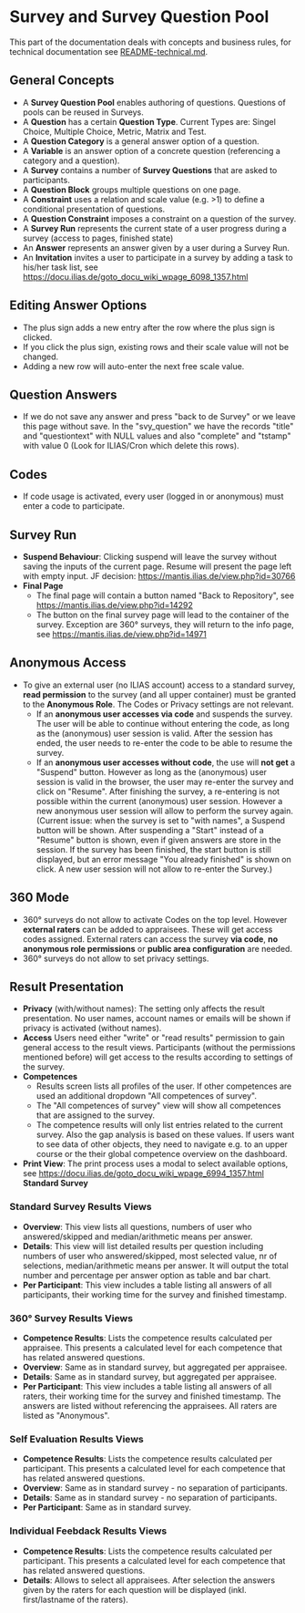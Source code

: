 # Survey and Survey Question Pool

This part of the documentation deals with concepts and business rules, for technical documentation see [README-technical.md](./README-technical.md).


## General Concepts

* A **Survey Question Pool** enables authoring of questions. Questions of pools can be reused in Surveys.
* A **Question** has a certain **Question Type**. Current Types are: Singel Choice, Multiple Choice, Metric, Matrix and Test.
* A **Question Category** is a general answer option of a question.
* A **Variable** is an answer option of a concrete question (referencing a category and a question).
* A **Survey** contains a number of **Survey Questions** that are asked to participants.
* A **Question Block** groups multiple questions on one page. 
* A **Constraint** uses a relation and scale value (e.g. >1) to define a conditional presentation of questions.
* A **Question Constraint** imposes a constraint on a question of the survey.
* A **Survey Run** represents the current state of a user progress during a survey (access to pages, finished state)
* An **Answer** represents an answer given by a user during a Survey Run.
* An **Invitation** invites a user to participate in a survey by adding a task to his/her task list, see https://docu.ilias.de/goto_docu_wiki_wpage_6098_1357.html

## Editing Answer Options

- The plus sign adds a new entry after the row where the plus sign is clicked.
- If you click the plus sign, existing rows and their scale value will not be changed.
- Adding a new row will auto-enter the next free scale value.


## Question Answers

* If we do not save any answer and press "back to de Survey" or we leave this page without save. In the "svy_question" we have the records "title" and "questiontext" with NULL values and also "complete" and "tstamp" with value 0  (Look for ILIAS/Cron which delete this rows).

## Codes

* If code usage is activated, every user (logged in or anonymous) must enter a code to participate.

## Survey Run

* **Suspend Behaviour**: Clicking suspend will leave the survey without saving the inputs of the current page. Resume will present the page left with empty input. JF decision: https://mantis.ilias.de/view.php?id=30766
* **Final Page**
  * The final page will contain a button named "Back to Repository", see https://mantis.ilias.de/view.php?id=14292
  * The button on the final survey page will lead to the container of the survey. Exception are 360° surveys, they will return to the info page, see https://mantis.ilias.de/view.php?id=14971
 
  
## Anonymous Access

* To give an external user (no ILIAS account) access to a standard survey, **read permission** to the survey (and all upper container) must be granted to the **Anonymous Role**. The Codes or Privacy settings are not relevant.
  * If an **anonymous user accesses via code** and suspends the survey. The user will be able to continue without entering the code, as long as the (anonymous) user session is valid. After the session has ended, the user needs to re-enter the code to be able to resume the survey.
  * If an **anonymous user accesses without code**, the use will **not get** a "Suspend" button. However as long as the (anonymous) user session is valid in the browser, the user may re-enter the survey and click on "Resume". After finishing the survey, a re-entering is not possible within the current (anonymous) user session. However a new anonymous user session will allow to perform the survey again.
    (Current issue: when the survey is set to "with names", a Suspend button will be shown. After suspending a "Start" instead of a "Resume" button is shown, even if given answers are store in the session. If the survey has been finished, the start button is still displayed, but an error message "You already finished" is shown on click. A new user session will not allow to re-enter the Survey.)

## 360 Mode

* 360° surveys do not allow to activate Codes on the top level. However **external raters** can be added to appraisees. These will get access codes assigned. External raters can access the survey **via code**, **no anonymous role permissions** or **public area configuration** are needed.
* 360° surveys do not allow to set privacy settings. 

## Result Presentation

* **Privacy** (with/without names): The setting only affects the result presentation. No user names, account names or emails will be shown if privacy is activated (without names).
* **Access** Users need either "write" or "read results" permission to gain general access to the result views. Participants (without the permissions mentioned before) will get access to the results according to settings of the survey.
* **Competences**
  * Results screen lists all profiles of the user. If other competences are used an additional dropdown "All competences of survey".
  * The "All competences of survey" view will show all competences that are assigned to the survey.
  * The competence results will only list entries related to the current survey. Also the gap analysis is based on these values. If users want to see data of other objects, they need to navigate e.g. to an upper course or the their global competence overview on the dashboard.
* **Print View**: The print process uses a modal to select available options, see https://docu.ilias.de/goto_docu_wiki_wpage_6994_1357.html
  **Standard Survey**

### Standard Survey Results Views

- **Overview**: This view lists all questions, numbers of user who answered/skipped and median/arithmetic means per answer.
- **Details**: This view will list detailed results per question including numbers of user who answered/skipped, most selected value, nr of selections, median/arithmetic means per answer. It will output the total number and percentage per answer option as table and bar chart.
- **Per Participant**: This view includes a table listing all answers of all participants, their working time for the survey and finished timestamp.

### 360° Survey Results Views

- **Competence Results**: Lists the competence results calculated per appraisee. This presents a calculated level for each competence that has related answered questions.
- **Overview**: Same as in standard survey, but aggregated per appraisee.
- **Details**: Same as in standard survey, but aggregated per appraisee.
- **Per Participant**: This view includes a table listing all answers of all raters, their working time for the survey and finished timestamp. The answers are listed without referencing the appraisees. All raters are listed as "Anonymous".

### Self Evaluation Results Views

- **Competence Results**: Lists the competence results calculated per participant. This presents a calculated level for each competence that has related answered questions.
- **Overview**: Same as in standard survey - no separation of participants.
- **Details**: Same as in standard survey - no separation of participants.
- **Per Participant**: Same as in standard survey.

### Individual Feebdack Results Views

- **Competence Results**: Lists the competence results calculated per participant. This presents a calculated level for each competence that has related answered questions.
- **Details**: Allows to select all appraisees. After selection the answers given by the raters for each question will be displayed (inkl. first/lastname of the raters).
